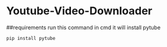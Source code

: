 # Youtube-Video-Downloader
##requirements
run this command in cmd
it will install pytube
```
pip install pytube
```
  
